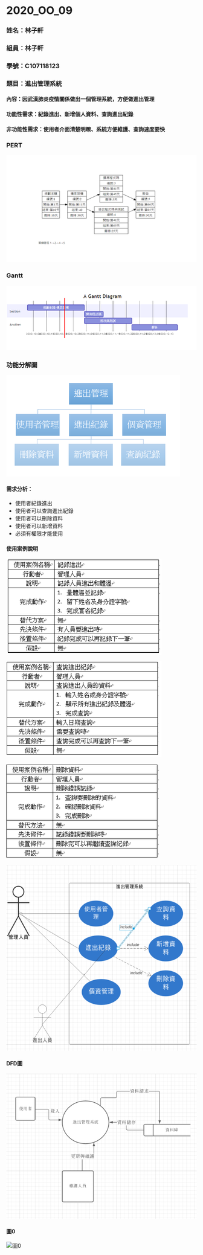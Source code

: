 # 2020_OO_09
### 姓名：林子軒
### 組員：林子軒
### 學號：C107118123 
### 題目：進出管理系統
#### 內容：因武漢肺炎疫情關係做出一個管理系統，方便做進出管理
#### 功能性需求：紀錄進出、新增個人資料、查詢進出紀錄
    
#### 非功能性需求：使用者介面清楚明瞭、系統方便維護、查詢速度要快
### PERT
![PERT](PERT.png "PERT")
### Gantt
![Gantt](Gantt.png "Gantt")
### 功能分解圖
![FDD](FDD.png "FDD")
#### 需求分析：
* 使用者紀錄進出
* 使用者可以查詢進出紀錄
* 使用者可以刪除資料
* 使用者可以新增資料
* 必須有權限才能使用
#### 使用案例說明
![案例一](案例一.png "案例一")

![案例二](案例2.png "案例二")

![案例三](案例三.PNG "案例三")

![使用案例圖](使用案例圖.PNG "使用案例圖")
#### DFD圖
![DFD](DFD.PNG "DFD")

#### 圖0
![圖0](圖0.PNG "圖0")
